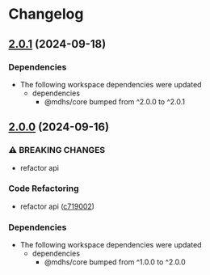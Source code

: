 # Changelog

## [2.0.1](https://github.com/joshuaavalon/mdhs/compare/browser-v2.0.0...browser-v2.0.1) (2024-09-18)


### Dependencies

* The following workspace dependencies were updated
  * dependencies
    * @mdhs/core bumped from ^2.0.0 to ^2.0.1

## [2.0.0](https://github.com/joshuaavalon/mdhs/compare/browser-v1.0.0...browser-v2.0.0) (2024-09-16)


### ⚠ BREAKING CHANGES

* refactor api

### Code Refactoring

* refactor api ([c719002](https://github.com/joshuaavalon/mdhs/commit/c719002c757848618de772dc71cc26d11b49c437))


### Dependencies

* The following workspace dependencies were updated
  * dependencies
    * @mdhs/core bumped from ^1.0.0 to ^2.0.0
